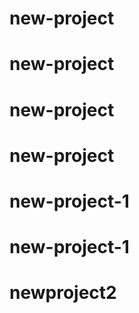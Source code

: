 # new-project
# new-project
# new-project
# new-project
# new-project-1
# new-project-1
# newproject2
